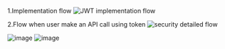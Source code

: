 1.Implementation flow
![JWT implementation flow](https://github.com/user-attachments/assets/dd2537f1-0d74-4e23-b8ad-1564a39c848d)

2.Flow when user make an API call using token
![security detailed flow](https://github.com/user-attachments/assets/59659336-df25-42e8-b54d-160dfc596359)

![image](https://github.com/user-attachments/assets/06584b8b-7ea0-4428-8b91-357096f26a25)
![image](https://github.com/user-attachments/assets/6b4133ca-0a62-4e4b-87ea-3204e2cdb9ce)
